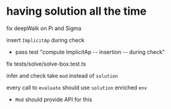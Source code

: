 # having solution all the time

fix deepWalk on Pi and Sigma

insert `ImplicitAp` during check

- pass test "compute ImplicitAp -- insertion -- during check"

fix tests/solve/solve-box.test.ts

infer and check take `mod` instead of `solution`

every call to `evaluate` should use `solution` enriched `env`

- `Mod` should provide API for this

